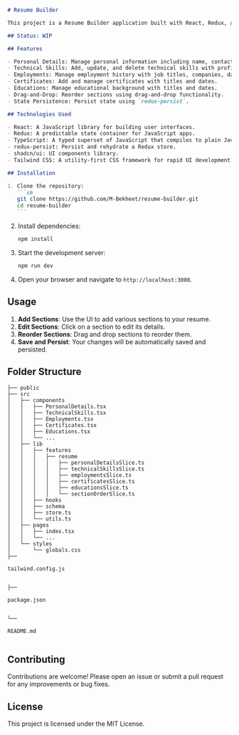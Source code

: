 ````markdown

# Resume Builder

This project is a Resume Builder application built with React, Redux, and TypeScript. It allows users to create and manage their resumes with various sections such as Personal Details, Technical Skills, Employments, Certificates, and Educations. The application supports drag-and-drop functionality for reordering sections and uses `redux-persist` for state persistence.

## Status: WIP

## Features

- Personal Details: Manage personal information including name, contact details, and additional information.
- Technical Skills: Add, update, and delete technical skills with proficiency levels.
- Employments: Manage employment history with job titles, companies, dates, and descriptions.
- Certificates: Add and manage certificates with titles and dates.
- Educations: Manage educational background with titles and dates.
- Drag-and-Drop: Reorder sections using drag-and-drop functionality.
- State Persistence: Persist state using `redux-persist`.

## Technologies Used

- React: A JavaScript library for building user interfaces.
- Redux: A predictable state container for JavaScript apps.
- TypeScript: A typed superset of JavaScript that compiles to plain JavaScript.
- redux-persist: Persist and rehydrate a Redux store.
- shadcn/ui: UI components library.
- Tailwind CSS: A utility-first CSS framework for rapid UI development.

## Installation

1. Clone the repository:
   ```sh
   git clone https://github.com/M-Bekheet/resume-builder.git
   cd resume-builder
   ```
````

2. Install dependencies:

   ```sh
   npm install
   ```

3. Start the development server:

   ```sh
   npm run dev
   ```

4. Open your browser and navigate to `http://localhost:3000`.

## Usage

1. **Add Sections**: Use the UI to add various sections to your resume.
2. **Edit Sections**: Click on a section to edit its details.
3. **Reorder Sections**: Drag and drop sections to reorder them.
4. **Save and Persist**: Your changes will be automatically saved and persisted.

## Folder Structure

```
├── public
├── src
│   ├── components
│   │   ├── PersonalDetails.tsx
│   │   ├── TechnicalSkills.tsx
│   │   ├── Employments.tsx
│   │   ├── Certificates.tsx
│   │   ├── Educations.tsx
│   │   └── ...
│   ├── lib
│   │   ├── features
│   │   │   ├── resume
│   │   │   │   ├── personalDetailsSlice.ts
│   │   │   │   ├── technicalSkillsSlice.ts
│   │   │   │   ├── employmentsSlice.ts
│   │   │   │   ├── certificatesSlice.ts
│   │   │   │   ├── educationsSlice.ts
│   │   │   │   └── sectionOrderSlice.ts
│   │   ├── hooks
│   │   ├── schema
│   │   ├── store.ts
│   │   └── utils.ts
│   ├── pages
│   │   ├── index.tsx
│   │   └── ...
│   └── styles
│       └── globals.css
├──

tailwind.config.js


├──

package.json


└──

README.md


```

## Contributing

Contributions are welcome! Please open an issue or submit a pull request for any improvements or bug fixes.

## License

This project is licensed under the MIT License.

```

```
